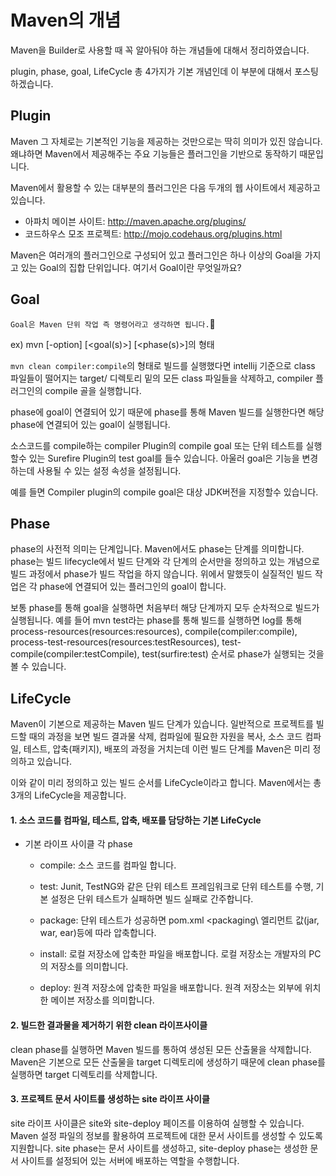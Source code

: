# Maven의 개념

Maven을 Builder로 사용할 때 꼭 알아둬야 하는 개념들에 대해서 정리하였습니다.

plugin, phase, goal, LifeCycle 총 4가지가 기본 개념인데 이 부분에 대해서 포스팅하겠습니다.

## Plugin

Maven 그 자체로는 기본적인 기능을 제공하는 것만으로는 딱히 의미가 있진 않습니다. 왜냐하면 Maven에서 제공해주는 주요 기능들은 플러그인을 기반으로 동작하기 때문입니다.

Maven에서 활용할 수 있는 대부분의 플러그인은 다음 두개의 웹 사이트에서 제공하고 있습니다.

- 아파치 메이븐 사이트: http://maven.apache.org/plugins/
- 코드하우스 모조 프로젝트: http://mojo.codehaus.org/plugins.html

Maven은 여러개의 플러그인으로 구성되어 있고 플러그인은 하나 이상의 Goal을 가지고 있는 Goal의 집합 단위입니다. 여기서 Goal이란 무엇일까요?

## Goal

`Goal은 Maven 단위 작업 즉 명령어라고 생각하면 됩니다.`

ex) mvn [-option] [<goal(s)>] [<phase(s)>]의 형태

`mvn clean compiler:compile`의 형태로 빌드를 실행했다면 intellij 기준으로 class 파일들이 떨어지는 target/ 디렉토리 밑의 모든 class 파일들을 삭제하고, compiler 플러그인의 compile 골을 실행합니다.

phase에 goal이 연결되어 있기 때문에 phase를 통해 Maven 빌드를 실행한다면 해당 phase에 연결되어 있는 goal이 실행됩니다.

소스코드를 compile하는 compiler Plugin의 compile goal 또는 단위 테스트를 실행할수 있는 Surefire Plugin의 test goal를 들수 있습니다. 아울러 goal은 기능을 변경하는데 사용될 수 있는 설정 속성을 설정됩니다.

예를 들면 Compiler plugin의 compile goal은 대상 JDK버전을 지정할수 있습니다.

## Phase

phase의 사전적 의미는 단계입니다. Maven에서도 phase는 단계를 의미합니다. phase는 빌드 lifecycle에서 빌드 단계와 각 단계의 순서만을 정의하고 있는 개념으로 빌드 과정에서 phase가 빌드 작업을 하지 않습니다. 위에서 말했듯이 실질적인 빌드 작업은 각 phase에 연결되어 있는 플러그인의 goal이 합니다.

보통 phase를 통해 goal을 실행하면 처음부터 해당 단계까지 모두 순차적으로 빌드가 실행됩니다. 예를 들어 mvn test라는 phase를 통해 빌드를 실행하면 log를 통해 process-resources(resources:resources), compile(compiler:compile), process-test-resources(resources:testResources), test-compile(compiler:testCompile), test(surfire:test) 순서로 phase가 실행되는 것을 볼 수 있습니다.

## LifeCycle

Maven이 기본으로 제공하는 Maven 빌드 단계가 있습니다. 일반적으로 프로젝트를 빌드할 때의 과정을 보면 빌드 결과물 삭제, 컴파일에 필요한 자원을 복사, 소스 코드 컴파일, 테스트, 압축(패키지), 배포의 과정을 거치는데 이런 빌드 단계를 Maven은 미리 정의하고 있습니다.

이와 같이 미리 정의하고 있는 빌드 순서를 LifeCycle이라고 합니다. Maven에서는 총 3개의 LifeCycle을 제공합니다.


#### 1. 소스 코드를 컴파일, 테스트, 압축, 배포를 담당하는 기본 LifeCycle


- 기본 라이프 사이클 각 phase
    - compile: 소스 코드를 컴파일 합니다.
    - test: Junit, TestNG와 같은 단위 테스트 프레임워크로 단위 테스트를 수행, 기본 설정은 단위 테스트가 실패하면 빌드 실패로 간주합니다.

    - package: 단위 테스트가 성공하면 pom.xml \<packaging\ 엘리먼트 값(jar, war, ear)등에 따라 압축합니다.

    - install: 로컬 저장소에 압축한 파일을 배포합니다. 로컬 저장소는 개발자의 PC의 저장소를 의미합니다.
    - deploy: 원격 저장소에 압축한 파일을 배포합니다. 원격 저장소는 외부에 위치한 메이븐 저장소를 의미합니다.



#### 2. 빌드한 결과물을 제거하기 위한 clean 라이프사이클

clean phase를 실행하면 Maven 빌드를 통하여 생성된 모든 산출물을 삭제합니다. Maven은 기본으로 모든 산출물을 target 디렉토리에 생성하기 때문에 clean phase를 실행하면 target 디렉토리를 삭제합니다.


#### 3. 프로젝트 문서 사이트를 생성하는 site 라이프 사이클

site 라이프 사이클은 site와 site-deploy 페이즈를 이용하여 실행할 수 있습니다. Maven 설정 파일의 정보를 활용하여 프로젝트에 대한 문서 사이트를 생성할 수 있도록 지원합니다. site phase는 문서 사이트를 생성하고, site-deploy phase는 생성한 문서 사이트를 설정되어 있는 서버에 배포하는 역할을 수행합니다.




